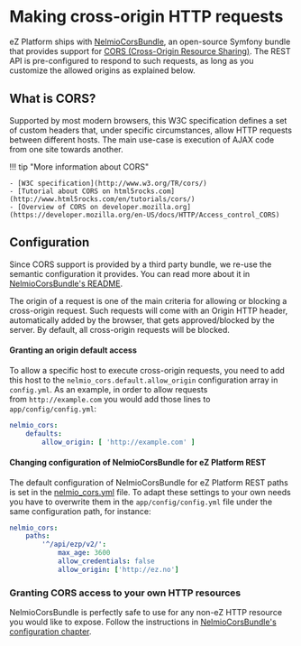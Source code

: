 # Making cross-origin HTTP requests

eZ Platform ships with [NelmioCorsBundle](https://github.com/nelmio/NelmioCorsBundle),
an open-source Symfony bundle that provides support for [CORS (Cross-Origin Resource Sharing)](http://www.w3.org/TR/cors/).
The REST API is pre-configured to respond to such requests, as long as you customize the allowed origins as explained below.

## What is CORS?

Supported by most modern browsers, this W3C specification defines a set of custom headers
that, under specific circumstances, allow HTTP requests between different hosts.
The main use-case is execution of AJAX code from one site towards another.

!!! tip "More information about CORS"

    - [W3C specification](http://www.w3.org/TR/cors/)
    - [Tutorial about CORS on html5rocks.com](http://www.html5rocks.com/en/tutorials/cors/)
    - [Overview of CORS on developer.mozilla.org](https://developer.mozilla.org/en-US/docs/HTTP/Access_control_CORS)

## Configuration

Since CORS support is provided by a third party bundle, we re-use the semantic configuration it provides.
You can read more about it in [NelmioCorsBundle's README](https://github.com/nelmio/NelmioCorsBundle/blob/master/README.md).

The origin of a request is one of the main criteria for allowing or blocking a cross-origin request.
Such requests will come with an Origin HTTP header, automatically added by the browser,
that gets approved/blocked by the server. By default, all cross-origin requests will be blocked.

#### Granting an origin default access

To allow a specific host to execute cross-origin requests, you need to add this host to the `nelmio_cors.default.allow_origin` configuration array in `config.yml`.
As an example, in order to allow requests from `http://example.com` you would add those lines to `app/config/config.yml`:

``` yaml
nelmio_cors:
    defaults:
        allow_origin: [ 'http://example.com' ]
```

#### Changing configuration of NelmioCorsBundle for eZ Platform REST

The default configuration of NelmioCorsBundle for eZ Platform REST paths is set in the [nelmio_cors.yml](https://github.com/ezsystems/ezpublish-kernel/blob/master/eZ/Bundle/EzPublishRestBundle/Resources/config/nelmio_cors.yml) file. 
To adapt these settings to your own needs you have to overwrite them in the `app/config/config.yml` file under the same configuration path, for instance:

```yaml
nelmio_cors:
    paths:
        '^/api/ezp/v2/':
            max_age: 3600
            allow_credentials: false
            allow_origin: ['http://ez.no']
```

### Granting CORS access to your own HTTP resources

NelmioCorsBundle is perfectly safe to use for any non-eZ HTTP resource you would like to expose.
Follow the instructions in [NelmioCorsBundle's configuration chapter](https://github.com/nelmio/NelmioCorsBundle/blob/master/README.md#configuration).
